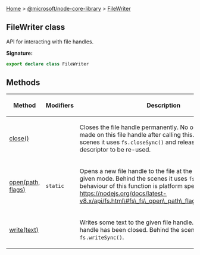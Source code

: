 [Home](./index) &gt; [@microsoft/node-core-library](./node-core-library.md) &gt; [FileWriter](./node-core-library.filewriter.md)

## FileWriter class

API for interacting with file handles.

<b>Signature:</b>

```typescript
export declare class FileWriter 
```

## Methods

|  <p>Method</p> | <p>Modifiers</p> | <p>Description</p> |
|  --- | --- | --- |
|  <p>[close()](./node-core-library.filewriter.close.md)</p> |  | <p>Closes the file handle permanently. No operations can be made on this file handle after calling this. Behind the scenes it uses `fs.closeSync()` and releases the file descriptor to be re-used.</p> |
|  <p>[open(path, flags)](./node-core-library.filewriter.open.md)</p> | <p>`static`</p> | <p>Opens a new file handle to the file at the specified path and given mode. Behind the scenes it uses `fs.openSync()`<!-- -->. The behaviour of this function is platform specific. See: https://nodejs.org/docs/latest-v8.x/api/fs.html\#fs\_fs\_open\_path\_flags\_mode\_callback</p> |
|  <p>[write(text)](./node-core-library.filewriter.write.md)</p> |  | <p>Writes some text to the given file handle. Throws if the file handle has been closed. Behind the scenes it uses `fs.writeSync()`<!-- -->.</p> |


